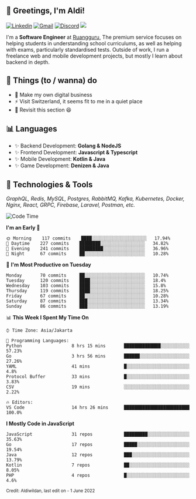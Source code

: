 <!-- Greetings -->
## 👋 Greetings, I'm Aldi!

<!-- Social Media -->
[![Linkedin](https://img.shields.io/badge/-aldiwildan-blue?style=flat&logo=Linkedin&logoColor=white)](https://www.linkedin.com/in/aldiwildan/)
[![Gmail](https://img.shields.io/badge/-aldiwild77@gmail.com-c14438?style=flat&logo=Gmail&logoColor=white)](mailto:aldiwild77@gmail.com)
[![Discord](https://img.shields.io/badge/-Chroma-5663F7?style=flat&logo=Discord&logoColor=white)](https://discord.gg/BUxraQ8)
![](https://komarev.com/ghpvc/?username=aldiwildan77&label=Visitor&color=2bbc8a)

<!-- Introduction -->
I'm a **Software Engineer** at [Ruangguru](https://ruangguru.com), The premium service focuses on helping students in understanding school curriculums, as well as helping with exams, particularly standardised tests. Outside of work, I run a freelance web and mobile development projects, but mostly I learn about backend in depth.

## 📃 Things (to / wanna) do
- 🐝 Make my own digital business
- ⚡ Visit Switzerland, it seems fit to me in a quiet place
- 🌱 Revisit this section 😆

## 📊 Languages
- ✨ Backend Development: **Golang & NodeJS**
- ✨ Frontend Development: **Javascript & Typescript**
- ✨ Mobile Development: **Kotlin & Java**
- ✨ Game Development: **Denizen & Java**

## 🔧 Technologies & Tools
*GraphQL, Redis, MySQL, Postgres, RabbitMQ, Kafka, Kubernetes, Docker, Nginx, React, GRPC, Firebase, Laravel, Postman, etc.*

<!--START_SECTION:waka-->
![Code Time](http://img.shields.io/badge/Code%20Time-828%20hrs%2024%20mins-blue)

**I'm an Early 🐤** 

```text
🌞 Morning    117 commits    ████░░░░░░░░░░░░░░░░░░░░░   17.94% 
🌆 Daytime    227 commits    ████████░░░░░░░░░░░░░░░░░   34.82% 
🌃 Evening    241 commits    █████████░░░░░░░░░░░░░░░░   36.96% 
🌙 Night      67 commits     ██░░░░░░░░░░░░░░░░░░░░░░░   10.28%

```
📅 **I'm Most Productive on Tuesday** 

```text
Monday       70 commits     ██░░░░░░░░░░░░░░░░░░░░░░░   10.74% 
Tuesday      120 commits    ████░░░░░░░░░░░░░░░░░░░░░   18.4% 
Wednesday    103 commits    ████░░░░░░░░░░░░░░░░░░░░░   15.8% 
Thursday     119 commits    ████░░░░░░░░░░░░░░░░░░░░░   18.25% 
Friday       67 commits     ██░░░░░░░░░░░░░░░░░░░░░░░   10.28% 
Saturday     87 commits     ███░░░░░░░░░░░░░░░░░░░░░░   13.34% 
Sunday       86 commits     ███░░░░░░░░░░░░░░░░░░░░░░   13.19%

```


📊 **This Week I Spent My Time On** 

```text
⌚︎ Time Zone: Asia/Jakarta

💬 Programming Languages: 
Python                   8 hrs 15 mins       ██████████████░░░░░░░░░░░   57.23% 
Go                       3 hrs 56 mins       ██████░░░░░░░░░░░░░░░░░░░   27.26% 
YAML                     41 mins             █░░░░░░░░░░░░░░░░░░░░░░░░   4.8% 
Protocol Buffer          33 mins             █░░░░░░░░░░░░░░░░░░░░░░░░   3.83% 
CSV                      19 mins             ░░░░░░░░░░░░░░░░░░░░░░░░░   2.22%

🔥 Editors: 
VS Code                  14 hrs 26 mins      █████████████████████████   100.0%

```

**I Mostly Code in JavaScript** 

```text
JavaScript               31 repos            █████████░░░░░░░░░░░░░░░░   35.63% 
Go                       17 repos            █████░░░░░░░░░░░░░░░░░░░░   19.54% 
Java                     12 repos            ███░░░░░░░░░░░░░░░░░░░░░░   13.79% 
Kotlin                   7 repos             ██░░░░░░░░░░░░░░░░░░░░░░░   8.05% 
PHP                      4 repos             █░░░░░░░░░░░░░░░░░░░░░░░░   4.6%

```



<!--END_SECTION:waka-->

<sub>Credit: Aldiwildan, last edit on - 1 June 2022</sub>
